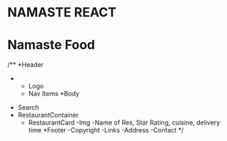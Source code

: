 # NAMASTE REACT

# Namaste Food
/** 
*Header
*  - Logo
   - Nav Items 
*Body
  - Search 
  - RestaurantContainer
    - RestaurantCard
      -Img
      -Name of Res, Star Rating, cuisine, delivery time
*Footer
  -Copyright
  -Links
  -Address
  -Contact
*/